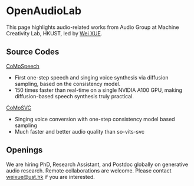 # OpenAudioLab
This page highlights audio-related works from Audio Group at Machine Creativity Lab, HKUST, led by [Wei XUE](http://wei-xue.com).

## Source Codes

[CoMoSpeech](https://github.com/zhenye234/CoMoSpeech)
* First one-step speech and singing voice synthesis via diffusion sampling, based on the consistency model.
* 150 times faster than real-time on a single NVIDIA A100 GPU, making diffusion-based speech synthesis truly practical.


[CoMoSVC](https://github.com/Grace9994/CoMoSVC)
* Singing voice conversion with one-step consistency model based sampling
* Much faster and better audio quality than so-vits-svc

## Openings

We are hiring PhD, Research Assistant, and Postdoc globally on generative audio research. Remote collaborations are welcome. Please contact weixue@ust.hk if you are interested.